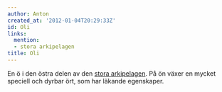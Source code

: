 ```yaml
---
author: Anton
created_at: '2012-01-04T20:29:33Z'
id: Oli
links:
  mention:
  - stora arkipelagen
title: Oli
---
```


En ö i den östra delen av den [stora arkipelagen]. På ön växer en mycket speciell och dyrbar ört,
som har läkande egenskaper.

  [stora arkipelagen]: stora_arkipelagen
